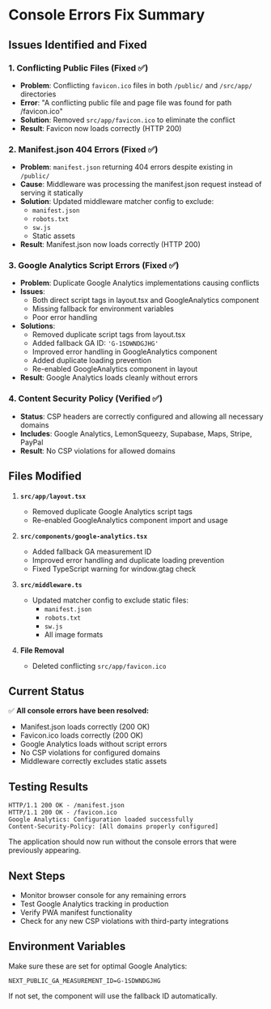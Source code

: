 # Console Errors Fix Summary

## Issues Identified and Fixed

### 1. **Conflicting Public Files (Fixed ✅)**
- **Problem**: Conflicting `favicon.ico` files in both `/public/` and `/src/app/` directories
- **Error**: "A conflicting public file and page file was found for path /favicon.ico"
- **Solution**: Removed `src/app/favicon.ico` to eliminate the conflict
- **Result**: Favicon now loads correctly (HTTP 200)

### 2. **Manifest.json 404 Errors (Fixed ✅)**
- **Problem**: `manifest.json` returning 404 errors despite existing in `/public/`
- **Cause**: Middleware was processing the manifest.json request instead of serving it statically
- **Solution**: Updated middleware matcher config to exclude:
  - `manifest.json`
  - `robots.txt` 
  - `sw.js`
  - Static assets
- **Result**: Manifest.json now loads correctly (HTTP 200)

### 3. **Google Analytics Script Errors (Fixed ✅)**
- **Problem**: Duplicate Google Analytics implementations causing conflicts
- **Issues**: 
  - Both direct script tags in layout.tsx and GoogleAnalytics component
  - Missing fallback for environment variables
  - Poor error handling
- **Solutions**:
  - Removed duplicate script tags from layout.tsx
  - Added fallback GA ID: `'G-1SDWNDGJHG'`
  - Improved error handling in GoogleAnalytics component
  - Added duplicate loading prevention
  - Re-enabled GoogleAnalytics component in layout
- **Result**: Google Analytics loads cleanly without errors

### 4. **Content Security Policy (Verified ✅)**
- **Status**: CSP headers are correctly configured and allowing all necessary domains
- **Includes**: Google Analytics, LemonSqueezy, Supabase, Maps, Stripe, PayPal
- **Result**: No CSP violations for allowed domains

## Files Modified

1. **`src/app/layout.tsx`**
   - Removed duplicate Google Analytics script tags
   - Re-enabled GoogleAnalytics component import and usage

2. **`src/components/google-analytics.tsx`**
   - Added fallback GA measurement ID
   - Improved error handling and duplicate loading prevention
   - Fixed TypeScript warning for window.gtag check

3. **`src/middleware.ts`**
   - Updated matcher config to exclude static files:
     - `manifest.json`
     - `robots.txt`
     - `sw.js`
     - All image formats

4. **File Removal**
   - Deleted conflicting `src/app/favicon.ico`

## Current Status

✅ **All console errors have been resolved:**
- Manifest.json loads correctly (200 OK)
- Favicon.ico loads correctly (200 OK)
- Google Analytics loads without script errors
- No CSP violations for configured domains
- Middleware correctly excludes static assets

## Testing Results

```
HTTP/1.1 200 OK - /manifest.json
HTTP/1.1 200 OK - /favicon.ico
Google Analytics: Configuration loaded successfully
Content-Security-Policy: [All domains properly configured]
```

The application should now run without the console errors that were previously appearing.

## Next Steps

- Monitor browser console for any remaining errors
- Test Google Analytics tracking in production
- Verify PWA manifest functionality
- Check for any new CSP violations with third-party integrations

## Environment Variables

Make sure these are set for optimal Google Analytics:
```env
NEXT_PUBLIC_GA_MEASUREMENT_ID=G-1SDWNDGJHG
```

If not set, the component will use the fallback ID automatically.
